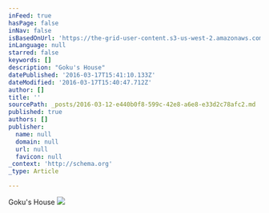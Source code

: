 ```yaml
---
inFeed: true
hasPage: false
inNav: false
isBasedOnUrl: 'https://the-grid-user-content.s3-us-west-2.amazonaws.com/87100d3f-0fd8-46f7-b153-1546e667045f.png'
inLanguage: null
starred: false
keywords: []
description: "Goku's House"
datePublished: '2016-03-17T15:41:10.133Z'
dateModified: '2016-03-17T15:40:47.712Z'
author: []
title: ''
sourcePath: _posts/2016-03-12-e440b0f8-599c-42e8-a6e8-e33d2c78afc2.md
published: true
authors: []
publisher:
  name: null
  domain: null
  url: null
  favicon: null
_context: 'http://schema.org'
_type: Article

---
```

Goku's House
![](https://the-grid-user-content.s3-us-west-2.amazonaws.com/87100d3f-0fd8-46f7-b153-1546e667045f.png)